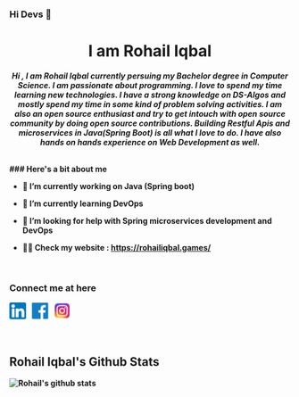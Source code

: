 ### Hi Devs 👋
<h1 align="center">I am Rohail Iqbal</h1>
<p align="center"> <b><i>Hi , I am Rohail Iqbal currently persuing my Bachelor degree in Computer Science. I am passionate about programming. I love to spend my time learning new technologies. I have a strong knowledge on DS-Algos and mostly spend my time in some kind of problem solving activities. I am also an open source enthusiast and try to get intouch with open source community by doing open source contributions. Building Restful Apis and microservices in Java(Spring Boot) is all what I love to do. I have also hands on hands experience on Web Development as well.</i><b> </p>
  
<br>
### Here's a bit about me 
  
  
- 🔭 I’m currently working on **Java (Spring boot)**

- 🌱 I’m currently learning **DevOps**

- 🤝 I’m looking for help with **Spring microservices development and DevOps**

- 👨‍💻 Check my website : https://rohailiqbal.games/


<br>

### Connect me at here

<span><a href="https://www.linkedin.com/mwlite/in/rohail-iqbal-7222891b6" ><img src="images/linkedin.png" width="30" height="30" /></a>
&nbsp;
<a href="https://www.facebook.com/rohail.iqbal.1441/" ><img src="images/Facebook-logo.png" width="30" height="30" /></a>
&nbsp;
<a href="https://www.instagram.com/rohail__iqbal/" ><img src="images/insta.png" width="30" height="30" /></a>
&nbsp;

<br>

## Rohail Iqbal's Github Stats

<span> ![Rohail's github stats](https://github-readme-stats.vercel.app/api?username=iqbalrohail&theme=tokyonight&show_icons=true&count_private=true) </span>



